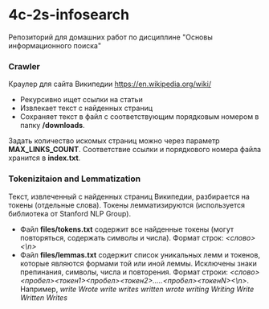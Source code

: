 # 4c-2s-infosearch
Репозиторий для домашних работ по дисциплине "Основы информационного поиска"

### Crawler
Краулер для сайта Википедии https://en.wikipedia.org/wiki/
 * Рекурсивно ищет ссылки на статьи
 * Извлекает текст с найденных страниц
 * Сохраняет текст в файл с соответствующим порядковым номером в папку __/downloads__.
 
 Задать количество искомых страниц можно через параметр __MAX_LINKS_COUNT__. Соответствие ссылки и порядкового номера файла
 хранится в __index.txt__.
 
 
 ### Tokenizitaion and Lemmatization
 Текст, извлеченный с найденных страниц Википедии, разбирается на токены (отдельные слова).
 Токены лемматизируются (используется библиотека от Stanford NLP Group).
 * Файл __files/tokens.txt__ содержит все найденные токены (могут повторяться, содержать символы и числа). Формат строк: _<слово><\n>_
 * Файл __files/lemmas.txt__ содержит список уникальных лемм и токенов, которые являются формами той или иной леммы. Исключены
 знаки препинания, символы, числа и повторения.
 Формат строки: _<слово><пробел><токен1><пробел><токен2>.....<пробел><токенN><\n>_. Например, _write Wrote write writes written wrote writing Writing Write Written Writes_
 

